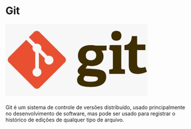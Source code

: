 # Git


<img src="https://github.com/shnonomura/diarioProgramacao/blob/master/Git/2020-04-07/Git.jpg"> 

Git é um sistema de controle de versões distribuído, usado principalmente no desenvolvimento de software, mas pode ser usado para registrar o histórico de edições de qualquer tipo de arquivo.
